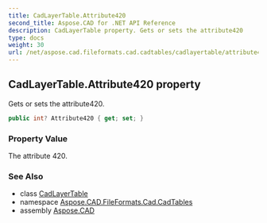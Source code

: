 ```yaml
---
title: CadLayerTable.Attribute420
second_title: Aspose.CAD for .NET API Reference
description: CadLayerTable property. Gets or sets the attribute420
type: docs
weight: 30
url: /net/aspose.cad.fileformats.cad.cadtables/cadlayertable/attribute420/
---
```

## CadLayerTable.Attribute420 property

Gets or sets the attribute420.

```csharp
public int? Attribute420 { get; set; }
```

### Property Value

The attribute 420.

### See Also

* class [CadLayerTable](../)
* namespace [Aspose.CAD.FileFormats.Cad.CadTables](../../cadlayertable/)
* assembly [Aspose.CAD](../../../)


